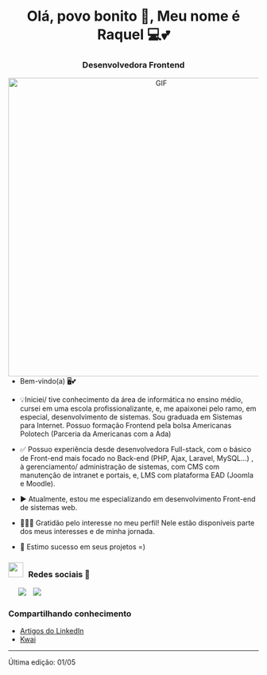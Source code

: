 <h1 align="center">Olá, povo bonito 👋, Meu nome é Raquel 💻💕</h1>
<h3 align="center">Desenvolvedora Frontend</h3>

<a target="_blank" align="center">
  <img align="right" top="500" width="600" alt="GIF" src="https://user-images.githubusercontent.com/8225317/235526948-4588e2c9-534f-4258-ba11-861fd809eadd.jpg">
</a>

<br>

- Bem-vindo(a) 🖥️💕

- 💡Iniciei/ tive conhecimento da área de informática no ensino médio, cursei em uma escola profissionalizante, e, me apaixonei pelo ramo, em especial, desenvolvimento de sistemas. Sou graduada em Sistemas para Internet. Possuo formação Frontend pela bolsa Americanas Polotech (Parceria da Americanas com a Ada)

- ✅ Possuo experiência desde desenvolvedora Full-stack, com o básico de Front-end mais focado no Back-end (PHP, Ajax, Laravel, MySQL...) , à gerenciamento/ administração de sistemas, com CMS com manutenção de intranet e portais, e, LMS com plataforma EAD (Joomla e Moodle).

- ▶️ Atualmente, estou me especializando em desenvolvimento Front-end de sistemas web.

- 👩🏻‍💻 Gratidão pelo interesse no meu perfil! Nele estão disponíveis parte dos meus interesses e de minha jornada.

- 🌟 Estimo sucesso em seus projetos =)

<h3 > <img src="https://media.giphy.com/media/iY8CRBdQXODJSCERIr/giphy.gif" width="30" height="30" style="margin-right: 10px;">Redes sociais 🤝 </h3>

<p align="center">

 <div  class="icons-social" style="margin-left: 10px;">
        <a style="margin-left: 10px;"  target="_blank" href="https://www.linkedin.com/in/raquel-barra/">
			<img src="https://img.icons8.com/doodle/40/000000/linkedin--v2.png"></a>
        <a style="margin-left: 10px;" target="_blank" href="https://github.com/raquelbarra">
		<img src="https://img.icons8.com/doodle/40/000000/github--v1.png"></a>
      </div>

</p>

### Compartilhando conhecimento

<!-- BLOG-POST-LIST:START -->

- [Artigos do LinkedIn](https://www.linkedin.com/in/raquel-barra/recent-activity/posts/)
- [Kwai](https://kwai-video.com/u/@notasDaBarraRed/oCaEtP7x)
<!-- BLOG-POST-LIST:END -->

---

Última edição: 01/05
